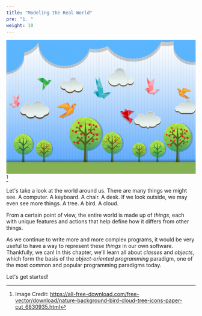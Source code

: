 ```yaml
---
title: "Modeling the Real World"
pre: "1. "
weight: 10
---
```


![Papercraft Image of Trees, Birds and Clouds](/images/07-object/11.1.birds_bsgstudio.jpg)[^1]

[^1]: Image Credit: https://all-free-download.com/free-vector/download/nature-background-bird-cloud-tree-icons-paper-cut_6830935.html

Let's take a look at the world around us. There are many things we might see. A computer. A keyboard. A chair. A desk. If we look outside, we may even see more things. A tree. A bird. A cloud. 

From a certain point of view, the entire world is made up of _things_, each with unique features and actions that help define how it differs from other things. 

As we continue to write more and more complex programs, it would be very useful to have a way to represent these _things_ in our own software. Thankfully, we can! In this chapter, we'll learn all about _classes_ and _objects_, which form the basis of the _object-oriented programming_ paradigm, one of the most common and popular programming paradigms today. 

Let's get started! 